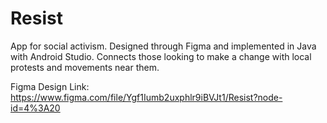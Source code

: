 # Resist
App for social activism. Designed through Figma and implemented in Java with Android Studio.
Connects those looking to make a change with local protests and movements near them.

Figma Design Link: https://www.figma.com/file/Ygf1Iumb2uxphlr9iBVJt1/Resist?node-id=4%3A20
